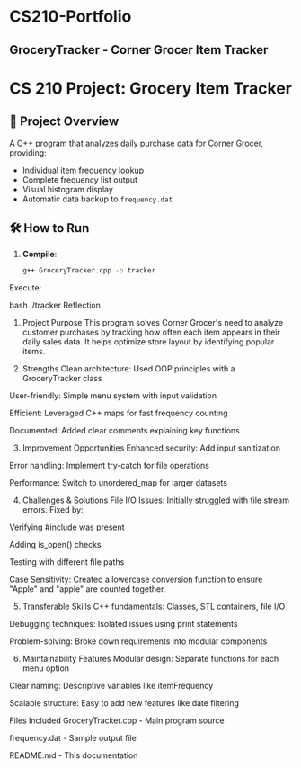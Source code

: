 # CS210-Portfolio

## GroceryTracker - Corner Grocer Item Tracker

# CS 210 Project: Grocery Item Tracker

## 📝 Project Overview
A C++ program that analyzes daily purchase data for Corner Grocer, providing:
- Individual item frequency lookup
- Complete frequency list output
- Visual histogram display
- Automatic data backup to `frequency.dat`

## 🛠️ How to Run
1. **Compile**:  
   ```bash
   g++ GroceryTracker.cpp -o tracker
Execute:

bash
./tracker
Reflection
1. Project Purpose
This program solves Corner Grocer's need to analyze customer purchases by tracking how often each item appears in their daily sales data. It helps optimize store layout by identifying popular items.

2. Strengths
Clean architecture: Used OOP principles with a GroceryTracker class

User-friendly: Simple menu system with input validation

Efficient: Leveraged C++ maps for fast frequency counting

Documented: Added clear comments explaining key functions

3. Improvement Opportunities
Enhanced security: Add input sanitization

Error handling: Implement try-catch for file operations

Performance: Switch to unordered_map for larger datasets

4. Challenges & Solutions
File I/O Issues:
Initially struggled with file stream errors. Fixed by:

Verifying #include <fstream> was present

Adding is_open() checks

Testing with different file paths

Case Sensitivity:
Created a lowercase conversion function to ensure "Apple" and "apple" are counted together.

5. Transferable Skills
C++ fundamentals: Classes, STL containers, file I/O

Debugging techniques: Isolated issues using print statements

Problem-solving: Broke down requirements into modular components

6. Maintainability Features
Modular design: Separate functions for each menu option

Clear naming: Descriptive variables like itemFrequency

Scalable structure: Easy to add new features like date filtering

Files Included
GroceryTracker.cpp - Main program source

frequency.dat - Sample output file

README.md - This documentation
